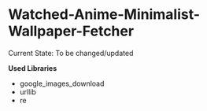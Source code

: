 # Watched-Anime-Minimalist-Wallpaper-Fetcher

Current State: To be changed/updated

**Used Libraries**
 - google_images_download  
 - urllib
 - re
